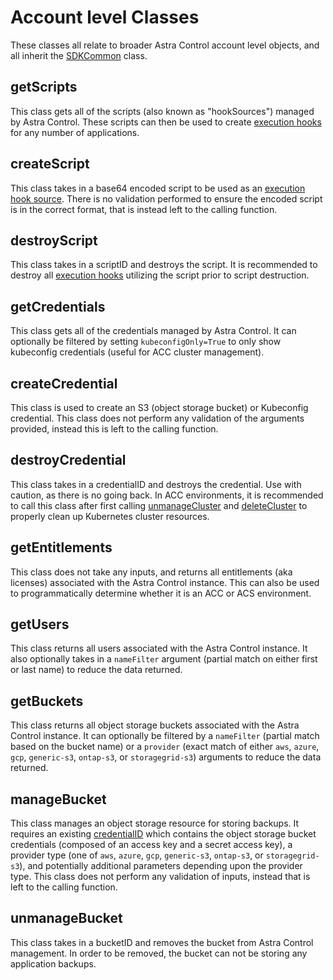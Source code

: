 # Account level Classes

These classes all relate to broader Astra Control account level objects, and all inherit the [SDKCommon](../baseClasses/README.md#SDKCommon) class.

## getScripts

This class gets all of the scripts (also known as "hookSources") managed by Astra Control.  These scripts can then be used to create [execution hooks](../appClasses/README.md#createHook) for any number of applications.

## createScript

This class takes in a base64 encoded script to be used as an [execution hook source](../appClasses/README.md#createHook).  There is no validation performed to ensure the encoded script is in the correct format, that is instead left to the calling function.

## destroyScript

This class takes in a scriptID and destroys the script.  It is recommended to destroy all [execution hooks](../appClasses/README.md#destroyHook) utilizing the script prior to script destruction.

## getCredentials

This class gets all of the credentials managed by Astra Control.  It can optionally be filtered by setting `kubeconfigOnly=True` to only show kubeconfig credentials (useful for ACC cluster management).

## createCredential

This class is used to create an S3 (object storage bucket) or Kubeconfig credential.  This class does not perform any validation of the arguments provided, instead this is left to the calling function.

## destroyCredential

This class takes in a credentialID and destroys the credential.  Use with caution, as there is no going back.  In ACC environments, it is recommended to call this class after first calling [unmanageCluster](../cloudClusterClasses/README.md#unmanageCluster) and [deleteCluster](../cloudClusterClasses/README.md#deleteCluster) to properly clean up Kubernetes cluster resources.

## getEntitlements

This class does not take any inputs, and returns all entitlements (aka licenses) associated with the Astra Control instance.  This can also be used to programmatically determine whether it is an ACC or ACS environment.

## getUsers

This class returns all users associated with the Astra Control instance.  It also optionally takes in a `nameFilter` argument (partial match on either first or last name) to reduce the data returned.

## getBuckets

This class returns all object storage buckets associated with the Astra Control instance.  It can optionally be filtered by a `nameFilter` (partial match based on the bucket name) or a `provider` (exact match of either `aws`, `azure`, `gcp`, `generic-s3`, `ontap-s3`, or `storagegrid-s3`) arguments to reduce the data returned.

## manageBucket

This class manages an object storage resource for storing backups.  It requires an existing [credentialID](#createCredential) which contains the object storage bucket credentials (composed of an access key and a secret access key), a provider type (one of `aws`, `azure`, `gcp`, `generic-s3`, `ontap-s3`, or `storagegrid-s3`), and potentially additional parameters depending upon the provider type.  This class does not perform any validation of inputs, instead that is left to the calling function.

## unmanageBucket

This class takes in a bucketID and removes the bucket from Astra Control management.  In order to be removed, the bucket can not be storing any application backups.
